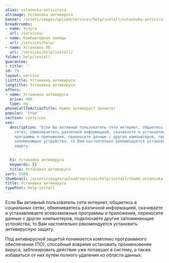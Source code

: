 ```yaml
---
alias: ustanovka-antivirusa
altimage: Установка антивируса
banner: /assets/images/upload/services/help/install/ustanovka-antivirusa.jpg
breadcrumbs:
- name: Услуги
  url: /services/
- name: Компьютерная помощь
  url: /services/help/
- name: Установка ПО
  url: /services/help/install/
folder: help/install
guarantee:
- title: ''
id: 75
layout: service
listtitle: Установка антивируса
longtitle: Установка антивируса
offers:
- name: Установка антивируса
  price: 400
  type: eq
phoneCallToActionTitle: Нужен антивирус? Звоните!
popular: 'true'
section: /services
seo:
  description: 'Если Вы активный пользователь сети интернет, общаетесь в социальных
    сетях, обмениваетесь различной информацией, скачиваете и устанавливаете всевозможные
    программы и приложения, переносите данные с других компьютеров, подключаете другие
    запоминающие устройства, то Вам настоятельно рекомендуется установить антивирусную
    защиту.

    '
  h1: Установка антивируса
  keywords: []
  title: Установка антивируса
sort: 2500
thumbnail: /assets/images/upload/services/help/install/thumb_ustanovka-antivirusa.jpg
title: Установка антивируса
typePost: help-install
---
```

Если Вы активный пользователь сети интернет, общаетесь в социальных сетях, обмениваетесь различной информацией, скачиваете и устанавливаете всевозможные программы и приложения, переносите данные с других компьютеров, подключаете другие запоминающие устройства, то Вам настоятельно рекомендуется установить антивирусную защиту.

Под антивирусной защитой понимается комплекс программного обеспечения (ПО), способный вовремя остановить проникновение вируса, заблокировать действие уже попавших в систему, а также избавиться от них путем полного удаления из области данных.

